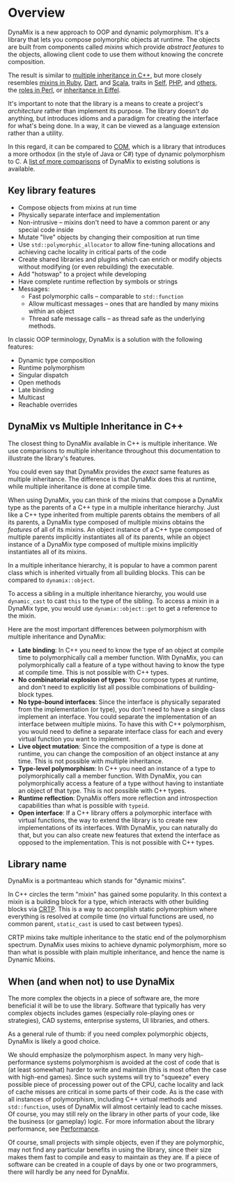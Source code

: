 # Overview

DynaMix is a new approach to OOP and dynamic polymorphism. It's a library that lets you compose polymorphic objects at runtime. The objects are built from components called *mixins* which provide *abstract features* to the objects, allowing client code to use them without knowing the concrete composition.

The result is similar to [multiple inheritance in C++](https://www.learncpp.com/cpp-tutorial/multiple-inheritance/), but more closely resembles [mixins in Ruby](https://www.tutorialspoint.com/ruby/ruby_modules.htm), [Dart](https://dart.dev/language/mixins), and [Scala](https://docs.scala-lang.org/tour/mixin-class-composition.html), traits in [Self](https://handbook.selflanguage.org/2017.1/glossary.html), [PHP](https://www.php.net/manual/en/language.oop5.traits.php), and [others](https://en.wikipedia.org/wiki/Trait_(computer_programming)), the [roles in Perl](https://docs.raku.org/language/objects#Roles), or [inheritance in Eiffel](https://www.eiffel.org/doc/eiffel/I2E-_Inheritance).

It's important to note that the library is a means to create a project's *architecture* rather than implement its purpose. The library doesn't *do* anything, but introduces idioms and a paradigm for creating the interface for what's being done. In a way, it can be viewed as a language extension rather than a utility.

In this regard, it can be compared to [COM](https://en.wikipedia.org/wiki/Component_Object_Model), which is a library that introduces a more orthodox (in the style of Java or C#) type of dynamic polymorphism to C. A [list of more comparisons](misc/dynamix-vs-x.md) of DynaMix to existing solutions is available.

## Key library features

* Compose objects from mixins at run time
* Physically separate interface and implementation
* Non-intrusive &ndash; mixins don't need to have a common parent or any special code inside
* Mutate "live" objects by changing their composition at run time
* Use `std::polymorphic_allocator` to allow fine-tuning allocations and achieving cache locality in critical parts of the code
* Create shared libraries and plugins which can enrich or modify objects without modifying (or even rebuilding) the executable.
* Add "hotswap" to a project while developing
* Have complete runtime reflection by symbols or strings
* Messages:
    * Fast polymorphic calls &ndash; comparable to `std::function`
    * Allow multicast messages &ndash; ones that are handled by many mixins within an object
    * Thread safe message calls &ndash; as thread safe as the underlying methods.

In classic OOP terminology, DynaMix is a solution with the following features:

* Dynamic type composition
* Runtime polymorphism
* Singular dispatch
* Open methods
* Late binding
* Multicast
* Reachable overrides

## DynaMix vs Multiple Inheritance in C++

The closest thing to DynaMix available in C++ is multiple inheritance. We use comparisons to multiple inheritance throughout this documentation to illustrate the library's features.

You could even say that DynaMix provides the *exact* same features as multiple inheritance. The difference is that DynaMix does this at runtime, while multiple inheritance is done at compile time. 

When using DynaMix, you can think of the mixins that compose a DynaMix type as the parents of a C++ type in a multiple inheritance hierarchy. Just like a C++ type inherited from multiple parents obtains the members of all its parents, a DynaMix type composed of multiple mixins obtains the *features* of all of its mixins. An object instance of a C++ type composed of multiple parents implicitly instantiates all of its parents, while an object instance of a DynaMix type composed of multiple mixins implicitly instantiates all of its mixins.

In a multiple inheritance hierarchy, it is popular to have a common parent class which is inherited virtually from all building blocks. This can be compared to `dynamix::object`.

To access a sibling in a multiple inheritance hierarchy, you would use `dynamic_cast` to cast `this` to the type of the sibling. To access a mixin in a DynaMix type, you would use `dynamix::object::get` to get a reference to the mixin.

Here are the most important differences between polymorphism with multiple inheritance and DynaMix:

* **Late binding**: In C++ you need to know the type of an object at compile time to polymorphically call a member function. With DynaMix, you can polymorphically call a feature of a type without having to know the type at compile time. This is not possible with C++ types.
* **No combinatorial explosion of types**: You compose types at runtime, and don't need to explicitly list all possible combinations of building-block types.
* **No type-bound interfaces**: Since the interface is physically separated from the implementation (or type), you don't need to have a single class implement an interface. You could separate the implementation of an interface between multiple mixins. To have this with C++ polymorphism, you would need to define a separate interface class for each and every virtual function you want to implement. 
* **Live object mutation**: Since the composition of a type is done at runtime, you can change the composition of an object instance at any time. This is not possible with multiple inheritance.
* **Type-level polymorphism**: In C++ you need an instance of a type to polymorphically call a member function. With DynaMix, you can polymorphically access a feature of a type without having to instantiate an object of that type. This is not possible with C++ types.
* **Runtime reflection**: DynaMix offers more reflection and introspection capabilities than what is possible with `typeid`.
* **Open interface**: If a C++ library offers a polymorphic interface with virtual functions, the way to extend the library is to create new implementations of its interfaces. With DynaMix, you can naturally do that, but you can also create new features that extend the interface as opposed to the implementation. This is not possible with C++ types.

## Library name

DynaMix is a portmanteau which stands for "dynamic mixins".

In C++ circles the term "mixin" has gained some popularity. In this context a mixin is a building block for a type, which interacts with other building blocks via [CRTP](https://en.wikipedia.org/wiki/Curiously_recurring_template_pattern). This is a way to accomplish static polymorphism where everything is resolved at compile time (no virtual functions are used, no common parent, `static_cast` is used to cast between types).

CRTP mixins take multiple inheritance to the static end of the polymorphism spectrum. DynaMix uses mixins to achieve dynamic polymorphism, more so than what is possible with plain multiple inheritance, and hence the name is Dynamic Mixins.

## When (and when not) to use DynaMix

The more complex the objects in a piece of software are, the more beneficial it will be to use the library. Software that typically has very complex objects includes games (especially role-playing ones or strategies), CAD systems, enterprise systems, UI libraries, and others.

As a general rule of thumb: if you need complex polymorphic objects, DynaMix is likely a good choice.

We should emphasize the polymorphism aspect. In many very high-performance systems polymorphism is avoided at the cost of code that is (at least somewhat) harder to write and maintain (this is most often the case with high-end games). Since such systems will try to "squeeze" every possible piece of processing power out of the CPU, cache locality and lack of cache misses are critical in some parts of their code. As is the case with all instances of polymorphism, including C++ virtual methods and `std::function`, uses of DynaMix will almost certainly lead to cache misses. Of course, you may still rely on the library in other parts of your code, like the business (or gameplay) logic. For more information about the library performance, see [Performance](working-with/perf.md).

Of course, small projects with simple objects, even if they are polymorphic, may not find any particular benefits in using the library, since their size makes them fast to compile and easy to maintain as they are. If a piece of software can be created in a couple of days by one or two programmers, there will hardly be any need for DynaMix.
